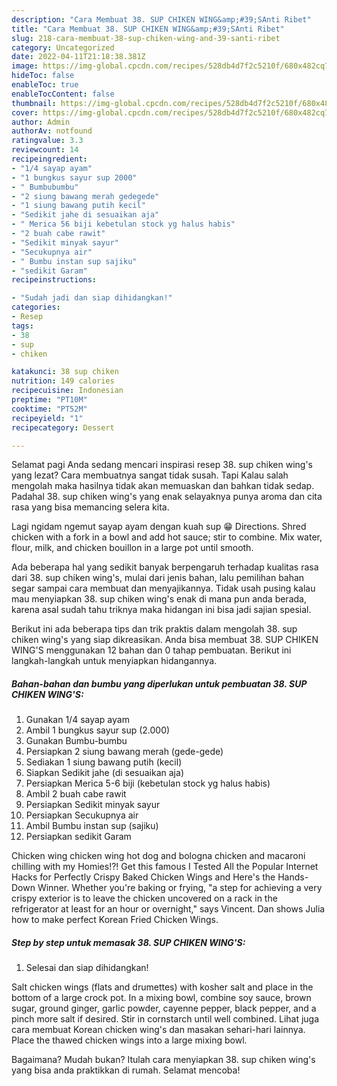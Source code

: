 ```yaml
---
description: "Cara Membuat 38. SUP CHIKEN WING&amp;#39;SAnti Ribet"
title: "Cara Membuat 38. SUP CHIKEN WING&amp;#39;SAnti Ribet"
slug: 218-cara-membuat-38-sup-chiken-wing-and-39-santi-ribet
category: Uncategorized
date: 2022-04-11T21:18:38.381Z
image: https://img-global.cpcdn.com/recipes/528db4d7f2c5210f/680x482cq70/38-sup-chiken-wings-foto-resep-utama.jpg
hideToc: false
enableToc: true
enableTocContent: false
thumbnail: https://img-global.cpcdn.com/recipes/528db4d7f2c5210f/680x482cq70/38-sup-chiken-wings-foto-resep-utama.jpg
cover: https://img-global.cpcdn.com/recipes/528db4d7f2c5210f/680x482cq70/38-sup-chiken-wings-foto-resep-utama.jpg
author: Admin
authorAv: notfound
ratingvalue: 3.3
reviewcount: 14
recipeingredient:
- "1/4 sayap ayam"
- "1 bungkus sayur sup 2000"
- " Bumbubumbu"
- "2 siung bawang merah gedegede"
- "1 siung bawang putih kecil"
- "Sedikit jahe di sesuaikan aja"
- " Merica 56 biji kebetulan stock yg halus habis"
- "2 buah cabe rawit"
- "Sedikit minyak sayur"
- "Secukupnya air"
- " Bumbu instan sup sajiku"
- "sedikit Garam"
recipeinstructions:

- "Sudah jadi dan siap dihidangkan!"
categories:
- Resep
tags:
- 38
- sup
- chiken

katakunci: 38 sup chiken 
nutrition: 149 calories
recipecuisine: Indonesian
preptime: "PT10M"
cooktime: "PT52M"
recipeyield: "1"
recipecategory: Dessert

---
```



Selamat pagi Anda sedang mencari inspirasi resep 38. sup chiken wing&#39;s yang lezat? Cara membuatnya sangat tidak susah. Tapi Kalau salah mengolah maka hasilnya tidak akan memuaskan dan bahkan tidak sedap. Padahal 38. sup chiken wing&#39;s yang enak selayaknya punya aroma dan cita rasa yang bisa memancing selera kita.


Lagi ngidam ngemut sayap ayam dengan kuah sup 😁 Directions. Shred chicken with a fork in a bowl and add hot sauce; stir to combine. Mix water, flour, milk, and chicken bouillon in a large pot until smooth.

Ada beberapa hal yang sedikit banyak berpengaruh terhadap kualitas rasa dari 38. sup chiken wing&#39;s, mulai dari jenis bahan, lalu pemilihan bahan segar sampai cara membuat dan menyajikannya. Tidak usah pusing kalau mau menyiapkan 38. sup chiken wing&#39;s enak di mana pun anda berada, karena asal sudah tahu triknya maka hidangan ini bisa jadi sajian spesial.


Berikut ini ada beberapa tips dan trik praktis dalam mengolah 38. sup chiken wing&#39;s yang siap dikreasikan. Anda bisa membuat 38. SUP CHIKEN WING&#39;S menggunakan 12 bahan dan 0 tahap pembuatan. Berikut ini langkah-langkah untuk menyiapkan hidangannya.

<!--inarticleads1-->

##### Bahan-bahan dan bumbu yang diperlukan untuk pembuatan 38. SUP CHIKEN WING&#39;S:

1. Gunakan 1/4 sayap ayam
1. Ambil 1 bungkus sayur sup (2.000)
1. Gunakan  Bumbu-bumbu
1. Persiapkan 2 siung bawang merah (gede-gede)
1. Sediakan 1 siung bawang putih (kecil)
1. Siapkan Sedikit jahe (di sesuaikan aja)
1. Persiapkan  Merica 5-6 biji (kebetulan stock yg halus habis)
1. Ambil 2 buah cabe rawit
1. Persiapkan Sedikit minyak sayur
1. Persiapkan Secukupnya air
1. Ambil  Bumbu instan sup (sajiku)
1. Persiapkan sedikit Garam


Chicken wing chicken wing hot dog and bologna chicken and macaroni chilling with my Homies!?! Get this famous I Tested All the Popular Internet Hacks for Perfectly Crispy Baked Chicken Wings and Here&#39;s the Hands-Down Winner. Whether you&#39;re baking or frying, &#34;a step for achieving a very crispy exterior is to leave the chicken uncovered on a rack in the refrigerator at least for an hour or overnight,&#34; says Vincent. Dan shows Julia how to make perfect Korean Fried Chicken Wings. 

<!--inarticleads2-->

##### Step by step untuk memasak 38. SUP CHIKEN WING&#39;S:


1. Selesai dan siap dihidangkan!

Salt chicken wings (flats and drumettes) with kosher salt and place in the bottom of a large crock pot. In a mixing bowl, combine soy sauce, brown sugar, ground ginger, garlic powder, cayenne pepper, black pepper, and a pinch more salt if desired. Stir in cornstarch until well combined. Lihat juga cara membuat Korean chicken wing&#39;s dan masakan sehari-hari lainnya. Place the thawed chicken wings into a large mixing bowl. 

Bagaimana? Mudah bukan? Itulah cara menyiapkan 38. sup chiken wing&#39;s yang bisa anda praktikkan di rumah. Selamat mencoba!
